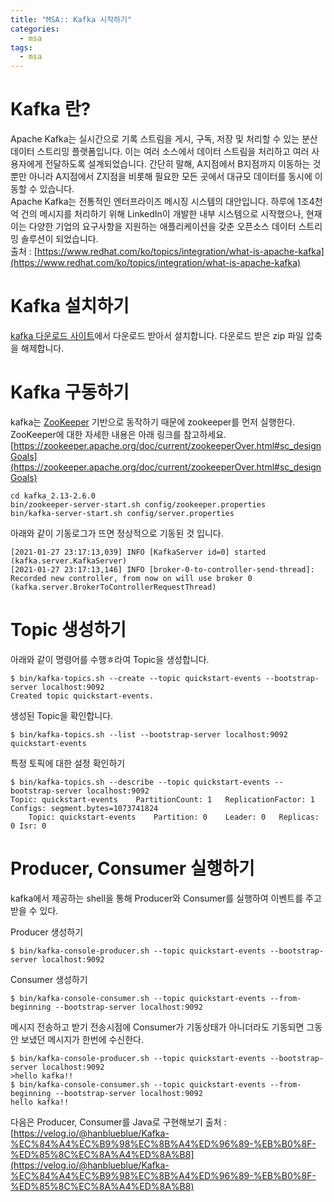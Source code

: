 ```yaml
---
title: "MSA:: Kafka 시작하기"
categories:
  - msa
tags:
  - msa
---
```


# Kafka 란?
Apache Kafka는 실시간으로 기록 스트림을 게시, 구독, 저장 및 처리할 수 있는 분산 데이터 스트리밍 플랫폼입니다. 이는 여러 소스에서 데이터 스트림을 처리하고 여러 사용자에게 전달하도록 설계되었습니다. 간단히 말해, A지점에서 B지점까지 이동하는 것뿐만 아니라 A지점에서 Z지점을 비롯해 필요한 모든 곳에서 대규모 데이터를 동시에 이동할 수 있습니다.  
Apache Kafka는 전통적인 엔터프라이즈 메시징 시스템의 대안입니다. 하루에 1조4천억 건의 메시지를 처리하기 위해 LinkedIn이 개발한 내부 시스템으로 시작했으나, 현재 이는 다양한 기업의 요구사항을 지원하는 애플리케이션을 갖춘 오픈소스 데이터 스트리밍 솔루션이 되었습니다.   
출처 : [https://www.redhat.com/ko/topics/integration/what-is-apache-kafka](https://www.redhat.com/ko/topics/integration/what-is-apache-kafka)

# Kafka 설치하기
[kafka 다운로드 사이트](https://kafka.apache.org/downloads)에서 다운로드 받아서 설치합니다. 다운로드 받은 zip 파일 압축을 해제합니다.  

# Kafka 구동하기
kafka는 [ZooKeeper](https://zookeeper.apache.org/) 기반으로 동작하기 때문에 zookeeper를 먼저 실행한다.
ZooKeeper에 대한 자세한 내용은 아래 링크를 참고하세요.
[https://zookeeper.apache.org/doc/current/zookeeperOver.html#sc_designGoals](https://zookeeper.apache.org/doc/current/zookeeperOver.html#sc_designGoals)   

```shell script
cd kafka_2.13-2.6.0
bin/zookeeper-server-start.sh config/zookeeper.properties
bin/kafka-server-start.sh config/server.properties
```

아래와 같이 기동로그가 뜨면 정상적으로 기동된 것 입니다.   

```shell script
[2021-01-27 23:17:13,039] INFO [KafkaServer id=0] started (kafka.server.KafkaServer)
[2021-01-27 23:17:13,146] INFO [broker-0-to-controller-send-thread]: Recorded new controller, from now on will use broker 0 (kafka.server.BrokerToControllerRequestThread)
```

# Topic 생성하기
아래와 같이 명령어를 수행ㅎ라여 Topic을 생성합니다.   

```shell script
$ bin/kafka-topics.sh --create --topic quickstart-events --bootstrap-server localhost:9092
Created topic quickstart-events.
```
생성된 Topic을 확인합니다.   

```shell script
$ bin/kafka-topics.sh --list --bootstrap-server localhost:9092
quickstart-events
```
특정 토픽에 대한 설정 확인하기   

```shell script
$ bin/kafka-topics.sh --describe --topic quickstart-events --bootstrap-server localhost:9092
Topic: quickstart-events	PartitionCount: 1	ReplicationFactor: 1	Configs: segment.bytes=1073741824
	Topic: quickstart-events	Partition: 0	Leader: 0	Replicas: 0	Isr: 0
```
# Producer, Consumer 실행하기
kafka에서 제공하는 shell을 통해 Producer와 Consumer를 실행하여 이벤트를 주고 받을 수 있다.

Producer 생성하기   

```shell script
$ bin/kafka-console-producer.sh --topic quickstart-events --bootstrap-server localhost:9092
```

Consumer 생성하기   

```shell script
$ bin/kafka-console-consumer.sh --topic quickstart-events --from-beginning --bootstrap-server localhost:9092
```

메시지 전송하고 받기
전송시점에 Consumer가 기동상태가 아니더라도 기동되면 그동안 보냈던 메시지가 한번에 수신한다.  
 
```shell script
$ bin/kafka-console-producer.sh --topic quickstart-events --bootstrap-server localhost:9092
>hello kafka!!
$ bin/kafka-console-consumer.sh --topic quickstart-events --from-beginning --bootstrap-server localhost:9092
hello kafka!!
```

다음은 Producer, Consumer를 Java로 구현해보기
출처 : [https://velog.io/@hanblueblue/Kafka-%EC%84%A4%EC%B9%98%EC%8B%A4%ED%96%89-%EB%B0%8F-%ED%85%8C%EC%8A%A4%ED%8A%B8](https://velog.io/@hanblueblue/Kafka-%EC%84%A4%EC%B9%98%EC%8B%A4%ED%96%89-%EB%B0%8F-%ED%85%8C%EC%8A%A4%ED%8A%B8)